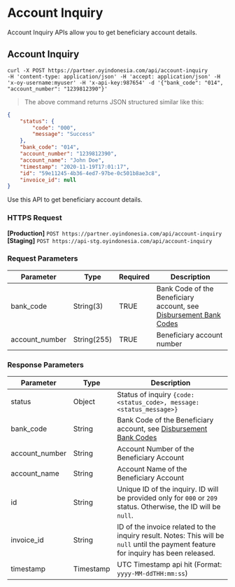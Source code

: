 # Account Inquiry

Account Inquiry APIs allow you to get beneficiary account details.

## Account Inquiry

```shell
curl -X POST https://partner.oyindonesia.com/api/account-inquiry 
-H 'content-type: application/json' -H 'accept: application/json' -H 'x-oy-username:myuser' -H 'x-api-key:987654' -d '{"bank_code": "014", "account_number": "1239812390"}'
```

> The above command returns JSON structured similar like this:

```json
{
    "status": {
        "code": "000",
        "message": "Success"
    },
    "bank_code": "014",
    "account_number": "1239812390",
    "account_name": "John Doe",
    "timestamp": "2020-11-19T17:01:17",
    "id": "59e11245-4b36-4ed7-97be-0c501b8ae3c8",
    "invoice_id": null
}
```

Use this API to get beneficiary account details.

### HTTPS Request
**[Production]** `POST https://partner.oyindonesia.com/api/account-inquiry`<br>
**[Staging]** `POST https://api-stg.oyindonesia.com/api/account-inquiry`

### Request Parameters

Parameter | Type | Required | Description
--------- | ---- | -------- | -----------
bank_code | String(3) | TRUE | Bank Code of the Beneficiary account, see [Disbursement Bank Codes](#disbursement-bank-codes)
account_number | String(255) | TRUE | Beneficiary account number

### Response Parameters

Parameter | Type | Description
--------- | ---- | -----------
status | Object | Status of inquiry `{code: <status_code>, message: <status_message>}`
bank_code | String | Bank Code of the Beneficiary account, see [Disbursement Bank Codes](#disbursement-bank-codes)
account_number | String | Account Number of the Beneficiary Account
account_name | String | Account Name of the Beneficiary Account
id | String | Unique ID of the inquiry. ID will be provided only for `000` or `209` status. Otherwise, the ID will be `null`.
invoice_id | String | ID of the invoice related to the inquiry result. Notes: This will be `null` until the payment feature for inquiry has been released.
timestamp | Timestamp | UTC Timestamp api hit (Format: `yyyy-MM-ddTHH:mm:ss`)
